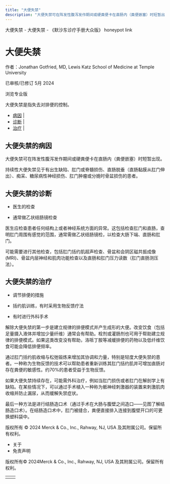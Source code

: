 ```yaml
---
title: "大便失禁"
description: "大便失禁可在阵发性腹泻发作期间或硬粪便卡在直肠内（粪便嵌塞）时短暂出现。"
---
```


﻿大便失禁 \- 大便失禁 \- 《默沙东诊疗手册大众版》 honeypot link

# 大便失禁

作者：Jonathan Gotfried, MD, Lewis Katz School of Medicine at Temple University

已审核/已修订 5月 2024

浏览专业版

大便失禁是指失去对排便的控制。

- [病因](#病因_v1533670_zh) \|
- [诊断](#诊断_v1533674_zh) \|
- [治疗](#治疗_v1533677_zh) \|

## 大便失禁的病因

大便失禁可在阵发性腹泻发作期间或硬粪便卡在直肠内（粪便嵌塞）时短暂出现。

持续性大便失禁见于有出生缺陷、肛门或脊髓损伤、直肠脱垂（直肠黏膜从肛门伸出）、痴呆、糖尿病性神经损伤、肛门肿瘤或分娩时骨盆损伤的患者。

## 大便失禁的诊断

- 医生的检查

- 通常做乙状结肠镜检查


医生应检查患者任何结构上或者神经系统方面的异常。这包括检查肛门和直肠，查明肛门周围有感觉的范围，通常需做乙状结肠镜检，以检查大肠下端、直肠和肛门。

可能需要进行其他检查，包括肛门括约肌超声检查、骨盆和会阴区磁共振成像 (MRI)、骨盆内层神经和肌肉功能检查以及直肠和肛门压力读数（肛门直肠测压法）。

## 大便失禁的治疗

- 调节排便的措施

- 括约肌训练，有时采用生物反馈疗法

- 有时进行外科手术


解除大便失禁的第一步是建立规律的排便模式并产生成形的大便。改变饮食（包括足量摄入液体并增加少量纤维）通常会有帮助。栓剂或灌肠剂也可用于帮助建立规律的排便模式。如果这类改变没有帮助，洛哌丁胺等减缓排便的药物以及低纤维饮食可能会降低排便频率。

通过肛门括约肌收缩与松弛锻炼来增加其协调和力量，特别是轻度大便失禁的患者。一种称为生物反馈的技术可以帮助患者重新训练其肛门括约肌并可增加直肠对存在粪便的敏感性。约70%的患者受益于生物反馈。

如果大便失禁持续存在，可能需外科治疗，例如当肛门损伤或者肛门在解剖学上有缺陷。在某些情况下，可以通过手术植入一种称为骶神经刺激器的装置来刺激肌肉收缩并防止漏尿，从而缓解失禁症状。

最后一种方法是进行结肠造口术（通过手术在大肠与腹壁之间造口——见图了解结肠造口术）。在结肠造口术中，肛门被缝合，粪便直接排入连接到腹壁开口的可更换塑料袋中。



版权所有 © 2024
Merck & Co., Inc., Rahway, NJ, USA 及其附属公司。保留所有权利。

- 关于
- 免责声明

版权所有© 2024Merck & Co., Inc., Rahway, NJ, USA 及其附属公司。保留所有权利。

|     |     |
| --- | --- |
|  |  |